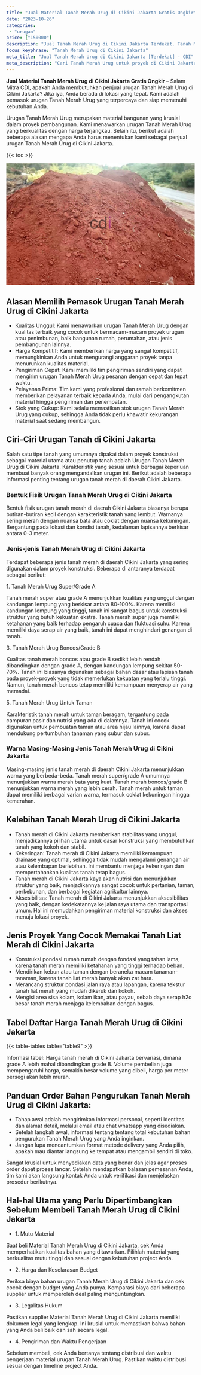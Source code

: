 ```yaml
---
title: "Jual Material Tanah Merah Urug di Cikini Jakarta Gratis Ongkir"
date: "2023-10-26"
categories:
 - "urugan"
price: ["150000"]
description: "Jual Tanah Merah Urug di Cikini Jakarta Terdekat. Tanah Merah Urug ini sering digunakan dalam proyek konstruksi sebagai bahan urugan yang unggul dan sesuai spesifikasi. Hubungi kami untuk informasi lebih lanjut."
focus_keyphrase: "Tanah Merah Urug di Cikini Jakarta"
meta_title: "Jual Tanah Merah Urug di Cikini Jakarta [Terdekat] - CDI"
meta_description: "Cari Tanah Merah Urug untuk proyek di Cikini Jakarta? Kami menyediakan Tanah Merah Urug berkualitas untuk urugan lahan. Dapatkan penawaran terbaik sekarang."
---
```


**Jual Material Tanah Merah Urug di Cikini Jakarta Gratis Ongkir** – Salam Mitra CDI, apakah Anda membutuhkan penjual urugan Tanah Merah Urug di Cikini Jakarta? Jika iya, Anda berada di lokasi yang tepat. Kami adalah pemasok urugan Tanah Merah Urug yang terpercaya dan siap memenuhi kebutuhan Anda.

Urugan Tanah Merah Urug merupakan material bangunan yang krusial dalam proyek pembangunan. Kami menawarkan urugan Tanah Merah Urug yang berkualitas dengan harga terjangkau. Selain itu, berikut adalah beberapa alasan mengapa Anda harus menentukan kami sebagai penjual urugan Tanah Merah Urug di Cikini Jakarta.

{{< toc >}}

![Jual Material Tanah Merah Urug di Cikini Jakarta Gratis Ongkir](/images/tanah/tanah-urug-05.jpg)

## Alasan Memilih Pemasok Urugan Tanah Merah Urug di Cikini Jakarta

*   Kualitas Unggul: Kami menawarkan urugan Tanah Merah Urug dengan kualitas terbaik yang cocok untuk bermacam-macam proyek urugan atau penimbunan, baik bangunan rumah, perumahan, atau jenis pembangunan lainnya.
*   Harga Kompetitif: Kami memberikan harga yang sangat kompetitif, memungkinkan Anda untuk mengurangi anggaran proyek tanpa menurunkan kualitas material.
*   Pengiriman Cepat: Kami memiliki tim pengiriman sendiri yang dapat mengirim urugan Tanah Merah Urug pesanan dengan cepat dan tepat waktu.
*   Pelayanan Prima: Tim kami yang profesional dan ramah berkomitmen memberikan pelayanan terbaik kepada Anda, mulai dari pengangkutan material hingga pengiriman dan penempatan.
*   Stok yang Cukup: Kami selalu memastikan stok urugan Tanah Merah Urug yang cukup, sehingga Anda tidak perlu khawatir kekurangan material saat sedang membangun. 

## Ciri-Ciri Urugan Tanah di Cikini Jakarta

Salah satu tipe tanah yang umumnya dipakai dalam proyek konstruksi sebagai material utama atau penutup tanah adalah Urugan Tanah Merah Urug di Cikini Jakarta. Karakteristik yang sesuai untuk berbagai keperluan membuat banyak orang mengandalkan urugan ini. Berikut adalah beberapa informasi penting tentang urugan tanah merah di daerah Cikini Jakarta.

### Bentuk Fisik Urugan Tanah Merah Urug di Cikini Jakarta

Bentuk fisik urugan tanah merah di daerah Cikini Jakarta biasanya berupa butiran-butiran kecil dengan karakteristik tanah yang lembut. Warnanya sering merah dengan nuansa bata atau coklat dengan nuansa kekuningan. Bergantung pada lokasi dan kondisi tanah, kedalaman lapisannya berkisar antara 0-3 meter.

### Jenis-jenis Tanah Merah Urug di Cikini Jakarta

Terdapat beberapa jenis tanah merah di daerah Cikini Jakarta yang sering digunakan dalam proyek konstruksi. Beberapa di antaranya terdapat sebagai berikut:

1\.  Tanah Merah Urug Super/Grade A

Tanah merah super atau grade A menunjukkan kualitas yang unggul dengan kandungan lempung yang berkisar antara 80-100%. Karena memiliki kandungan lempung yang tinggi, tanah ini sangat bagus untuk konstruksi struktur yang butuh kekuatan ekstra. Tanah merah super juga memiliki ketahanan yang baik terhadap pengaruh cuaca dan fluktuasi suhu. Karena memiliki daya serap air yang baik, tanah ini dapat menghindari genangan di tanah.

3\.  Tanah Merah Urug Boncos/Grade B

Kualitas tanah merah boncos atau grade B sedikit lebih rendah dibandingkan dengan grade A, dengan kandungan lempung sekitar 50-70%. Tanah ini biasanya digunakan sebagai bahan dasar atau lapisan tanah pada proyek-proyek yang tidak memerlukan kekuatan yang terlalu tinggi. Namun, tanah merah boncos tetap memiliki kemampuan menyerap air yang memadai.

5\.  Tanah Merah Urug Untuk Taman

Karakteristik tanah merah untuk taman beragam, tergantung pada campuran pasir dan nutrisi yang ada di dalamnya. Tanah ini cocok digunakan untuk pembuatan taman atau area hijau lainnya, karena dapat mendukung pertumbuhan tanaman yang subur dan subur.

### Warna Masing-Masing Jenis Tanah Merah Urug di Cikini Jakarta

Masing-masing jenis tanah merah di daerah Cikini Jakarta menunjukkan warna yang berbeda-beda. Tanah merah super/grade A umumnya menunjukkan warna merah bata yang kuat. Tanah merah boncos/grade B menunjukkan warna merah yang lebih cerah. Tanah merah untuk taman dapat memiliki berbagai varian warna, termasuk coklat kekuningan hingga kemerahan.

## Kelebihan Tanah Merah Urug di Cikini Jakarta

*   Tanah merah di Cikini Jakarta memberikan stabilitas yang unggul, menjadikannya pilihan utama untuk dasar konstruksi yang membutuhkan tanah yang kokoh dan stabil.
*   Kekeringan: Tanah merah di Cikini Jakarta memiliki kemampuan drainase yang optimal, sehingga tidak mudah mengalami genangan air atau kelembapan berlebihan. Ini membantu menjaga kekeringan dan mempertahankan kualitas tanah tetap bagus.
*   Tanah merah di Cikini Jakarta kaya akan nutrisi dan menunjukkan struktur yang baik, menjadikannya sangat cocok untuk pertanian, taman, perkebunan, dan berbagai kegiatan agrikultur lainnya.
*   Aksesibilitas: Tanah merah di Cikini Jakarta menunjukkan aksesibilitas yang baik, dengan kedekatannya ke jalan raya utama dan transportasi umum. Hal ini memudahkan pengiriman material konstruksi dan akses menuju lokasi proyek.

## Jenis Proyek Yang Cocok Memakai Tanah Liat Merah di Cikini Jakarta

*   Konstruksi pondasi rumah rumah dengan fondasi yang tahan lama, karena tanah merah memiliki ketahanan yang tinggi terhadap beban.
*   Mendirikan kebun atau taman dengan beraneka macam tanaman-tanaman, karena tanah liat merah banyak akan zat hara.
*   Merancang struktur pondasi jalan raya atau lapangan, karena tekstur tanah liat merah yang mudah dikeruk dan kokoh.
*   Mengisi area sisa kolam, kolam ikan, atau payau, sebab daya serap h2o besar tanah merah menjaga kelembaban dengan bagus.

## Tabel Daftar Harga Tanah Merah Urug di Cikini Jakarta

{{< table-tables table="table9" >}}

Informasi tabel: Harga tanah merah di Cikini Jakarta bervariasi, dimana grade A lebih mahal dibandingkan grade B. Volume pembelian juga mempengaruhi harga, semakin besar volume yang dibeli, harga per meter persegi akan lebih murah.

## Panduan Order Bahan Pengurukan Tanah Merah Urug di Cikini Jakarta:

*   Tahap awal adalah mengirimkan informasi personal, seperti identitas dan alamat detail, melalui email atau chat whatsapp yang disediakan.
*   Setelah langkah awal, informasi tentang tentang total kebutuhan bahan pengurukan Tanah Merah Urug yang Anda inginkan.
*   Jangan lupa mencantumkan format metode delivery yang Anda pilih, apakah mau diantar langsung ke tempat atau mengambil sendiri di toko.

Sangat krusial untuk menyediakan data yang benar dan jelas agar proses order dapat proses lancar. Setelah mendapatkan balasan pemesanan Anda, tim kami akan langsung kontak Anda untuk verifikasi dan menjelaskan prosedur berikutnya.

## Hal-hal Utama yang Perlu Dipertimbangkan Sebelum Membeli Tanah Merah Urug di Cikini Jakarta

*   1\. Mutu Material

Saat beli Material Tanah Merah Urug di Cikini Jakarta, cek Anda memperhatikan kualitas bahan yang ditawarkan. Pilihlah material yang berkualitas mutu tinggi dan sesuai dengan kebutuhan project Anda.
*   2\. Harga dan Keselarasan Budget

Periksa biaya bahan urugan Tanah Merah Urug di Cikini Jakarta dan cek cocok dengan budget yang Anda punya. Komparasi biaya dari beberapa supplier untuk memperoleh deal paling menguntungkan.
*   3\. Legalitas Hukum

Pastikan supplier Material Tanah Merah Urug di Cikini Jakarta memiliki dokumen legal yang lengkap. Ini krusial untuk memastikan bahwa bahan yang Anda beli baik dan sah secara legal.
*   4\. Pengiriman dan Waktu Pengerjaan

Sebelum membeli, cek Anda bertanya tentang distribusi dan waktu pengerjaan material urugan Tanah Merah Urug. Pastikan waktu distribusi sesuai dengan timeline project Anda.